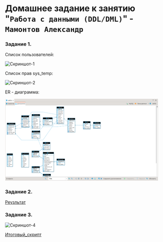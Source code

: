 # Домашнее задание к занятию "`Работа с данными (DDL/DML)`" - `Мамонтов Александр`


### Задание 1.

Список пользователей:

![Скриншот-1](https://github.com/Zzeting/sys-git-hw2/blob/main/img/list_users.PNG)

Список прав sys_temp:

![Скриншот-2](https://github.com/Zzeting/sys-git-hw2/blob/main/img/user_grant.PNG)

ER - диаграмма:

![Скриншот-3](https://github.com/Zzeting/relationbd-hw-2/blob/main/img/diaram.PNG)

### Задание 2. 


[Реузльтат](https://github.com/Zzeting/sys-git-hw2/blob/main/text2.txt)


### Задание 3. 


![Скриншот-4](https://github.com/Zzeting/sys-git-hw2/blob/main/img/user_revoke.PNG)


[Итоговый_скрипт](https://github.com/Zzeting/sys-git-hw2/blob/main/script.sql)

